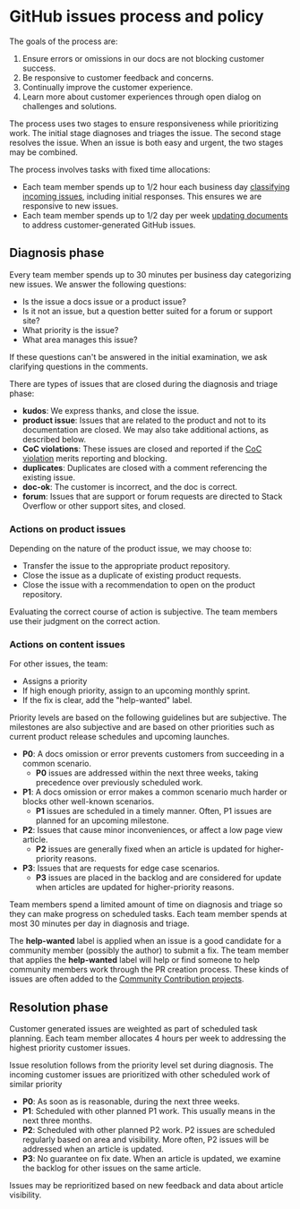 # GitHub issues process and policy

The goals of the process are:

1. Ensure errors or omissions in our docs are not blocking customer success.
1. Be responsive to customer feedback and concerns.
1. Continually improve the customer experience.
1. Learn more about customer experiences through open dialog on challenges and solutions.

The process uses two stages to ensure responsiveness while prioritizing work. The initial stage diagnoses and triages the issue. The second stage resolves the issue. When an issue is both easy and urgent, the two stages may be combined.

The process involves tasks with fixed time allocations:

- Each team member spends up to 1/2 hour each business day [classifying incoming issues](#diagnosis-phase), including initial responses. This ensures we are responsive to new issues.
- Each team member spends up to 1/2 day per week [updating documents](#resolution-phase) to address customer-generated GitHub issues.

## Diagnosis phase

Every team member spends up to 30 minutes per business day categorizing new issues. We answer the following questions:

- Is the issue a docs issue or a product issue?
- Is it not an issue, but a question better suited for a forum or support site?
- What priority is the issue?
- What area manages this issue?

If these questions can't be answered in the initial examination, we ask clarifying questions in the comments.

There are types of issues that are closed during the diagnosis and triage phase:

- **kudos**: We express thanks, and close the issue.
- **product issue**: Issues that are related to the product and not to its documentation are closed. We may also take additional actions, as described below.
- **CoC violations**: These issues are closed and reported if the [CoC violation](https://dotnetfoundation.org/code-of-conduct) merits reporting and blocking.
- **duplicates**: Duplicates are closed with a comment referencing the existing issue.
- **doc-ok**: The customer is incorrect, and the doc is correct.
- **forum**: Issues that are support or forum requests are directed to Stack Overflow or other support sites, and closed.

### Actions on product issues

Depending on the nature of the product issue, we may choose to:

- Transfer the issue to the appropriate product repository.
- Close the issue as a duplicate of existing product requests.
- Close the issue with a recommendation to open on the product repository.

Evaluating the correct course of action is subjective. The team members use their judgment on the correct action.

### Actions on content issues

For other issues, the team:

- Assigns a priority
- If high enough priority, assign to an upcoming monthly sprint.
- If the fix is clear, add the "help-wanted" label.

Priority levels are based on the following guidelines but are subjective. The milestones are also subjective and are based on other priorities such as current product release schedules and upcoming launches.

- **P0**: A docs omission or error prevents customers from succeeding in a common scenario.
  - **P0** issues are addressed within the next three weeks, taking precedence over previously scheduled work.
- **P1**: A docs omission or error makes a common scenario much harder or blocks other well-known scenarios.
  - **P1** issues are scheduled in a timely manner. Often, P1 issues are planned for an upcoming milestone.
- **P2**: Issues that cause minor inconveniences, or affect a low page view article.
  - **P2** issues are generally fixed when an article is updated for higher-priority reasons.
- **P3**: Issues that are requests for edge case scenarios.
  - **P3** issues are placed in the backlog and are considered for update when articles are updated for higher-priority reasons.

Team members spend a limited amount of time on diagnosis and triage so they can make progress on scheduled tasks. Each team member spends at most 30 minutes per day in diagnosis and triage.

The **help-wanted** label is applied when an issue is a good candidate for a community member (possibly the author) to submit a fix. The team member that applies the **help-wanted** label will help or find someone to help community members work through the PR creation process. These kinds of issues are often added to the [Community Contribution projects](https://github.com/dotnet/docs/projects/35).

## Resolution phase

Customer generated issues are weighted as part of scheduled task planning. Each team member allocates 4 hours per week to addressing the highest priority customer issues.

Issue resolution follows from the priority level set during diagnosis. The incoming customer issues are prioritized with other scheduled work of similar priority

- **P0**: As soon as is reasonable, during the next three weeks.
- **P1**: Scheduled with other planned P1 work. This usually means in the next three months.
- **P2**: Scheduled with other planned P2 work. P2 issues are scheduled regularly based on area and visibility. More often, P2 issues will be addressed when an article is updated.
- **P3**: No guarantee on fix date. When an article is updated, we examine the backlog for other issues on the same article.

Issues may be reprioritized based on new feedback and data about article visibility.
